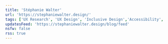 ```yaml
---
title: 'Stéphanie Walter'
url: 'https://stephaniewalter.design/'
tags: ['UX Research', 'UX Design', 'Inclusive Design','Accessibility','Speaker', 'Writer', 'Teacher', 'Newsletter']
updatesFeed: 'https://stephaniewalter.design/blog/feed'
nsfw: false
rss: true
---
```

